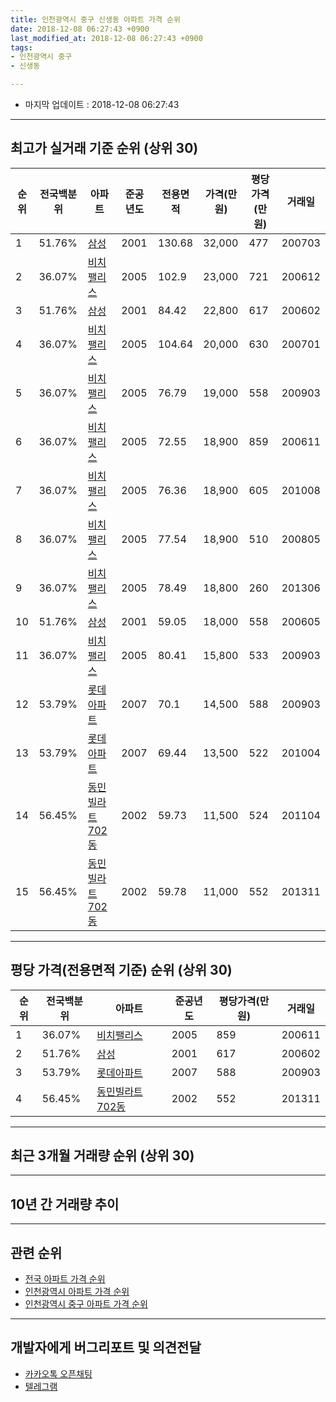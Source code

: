 ```yaml
---
title: 인천광역시 중구 신생동 아파트 가격 순위
date: 2018-12-08 06:27:43 +0900
last_modified_at: 2018-12-08 06:27:43 +0900
tags:
- 인천광역시 중구
- 신생동

---
```


* 마지막 업데이트 : 2018-12-08 06:27:43

---

## 최고가 실거래 기준 순위 (상위 30)


|순위|전국백분위|아파트|준공년도|전용면적|가격(만원)|평당가격(만원)|거래일|
|---|---|---|---|---|---|---|---|
|1|51.76%|[삼성](https://search.naver.com/search.naver?query=%EC%9D%B8%EC%B2%9C%EA%B4%91%EC%97%AD%EC%8B%9C+%EC%A4%91%EA%B5%AC+%EC%8B%A0%EC%83%9D%EB%8F%99+%EC%82%BC%EC%84%B1)|2001|130.68|32,000|477|200703|
|2|36.07%|[비치팰리스](https://search.naver.com/search.naver?query=%EC%9D%B8%EC%B2%9C%EA%B4%91%EC%97%AD%EC%8B%9C+%EC%A4%91%EA%B5%AC+%EC%8B%A0%EC%83%9D%EB%8F%99+%EB%B9%84%EC%B9%98%ED%8C%B0%EB%A6%AC%EC%8A%A4)|2005|102.9|23,000|721|200612|
|3|51.76%|[삼성](https://search.naver.com/search.naver?query=%EC%9D%B8%EC%B2%9C%EA%B4%91%EC%97%AD%EC%8B%9C+%EC%A4%91%EA%B5%AC+%EC%8B%A0%EC%83%9D%EB%8F%99+%EC%82%BC%EC%84%B1)|2001|84.42|22,800|617|200602|
|4|36.07%|[비치팰리스](https://search.naver.com/search.naver?query=%EC%9D%B8%EC%B2%9C%EA%B4%91%EC%97%AD%EC%8B%9C+%EC%A4%91%EA%B5%AC+%EC%8B%A0%EC%83%9D%EB%8F%99+%EB%B9%84%EC%B9%98%ED%8C%B0%EB%A6%AC%EC%8A%A4)|2005|104.64|20,000|630|200701|
|5|36.07%|[비치팰리스](https://search.naver.com/search.naver?query=%EC%9D%B8%EC%B2%9C%EA%B4%91%EC%97%AD%EC%8B%9C+%EC%A4%91%EA%B5%AC+%EC%8B%A0%EC%83%9D%EB%8F%99+%EB%B9%84%EC%B9%98%ED%8C%B0%EB%A6%AC%EC%8A%A4)|2005|76.79|19,000|558|200903|
|6|36.07%|[비치팰리스](https://search.naver.com/search.naver?query=%EC%9D%B8%EC%B2%9C%EA%B4%91%EC%97%AD%EC%8B%9C+%EC%A4%91%EA%B5%AC+%EC%8B%A0%EC%83%9D%EB%8F%99+%EB%B9%84%EC%B9%98%ED%8C%B0%EB%A6%AC%EC%8A%A4)|2005|72.55|18,900|859|200611|
|7|36.07%|[비치팰리스](https://search.naver.com/search.naver?query=%EC%9D%B8%EC%B2%9C%EA%B4%91%EC%97%AD%EC%8B%9C+%EC%A4%91%EA%B5%AC+%EC%8B%A0%EC%83%9D%EB%8F%99+%EB%B9%84%EC%B9%98%ED%8C%B0%EB%A6%AC%EC%8A%A4)|2005|76.36|18,900|605|201008|
|8|36.07%|[비치팰리스](https://search.naver.com/search.naver?query=%EC%9D%B8%EC%B2%9C%EA%B4%91%EC%97%AD%EC%8B%9C+%EC%A4%91%EA%B5%AC+%EC%8B%A0%EC%83%9D%EB%8F%99+%EB%B9%84%EC%B9%98%ED%8C%B0%EB%A6%AC%EC%8A%A4)|2005|77.54|18,900|510|200805|
|9|36.07%|[비치팰리스](https://search.naver.com/search.naver?query=%EC%9D%B8%EC%B2%9C%EA%B4%91%EC%97%AD%EC%8B%9C+%EC%A4%91%EA%B5%AC+%EC%8B%A0%EC%83%9D%EB%8F%99+%EB%B9%84%EC%B9%98%ED%8C%B0%EB%A6%AC%EC%8A%A4)|2005|78.49|18,800|260|201306|
|10|51.76%|[삼성](https://search.naver.com/search.naver?query=%EC%9D%B8%EC%B2%9C%EA%B4%91%EC%97%AD%EC%8B%9C+%EC%A4%91%EA%B5%AC+%EC%8B%A0%EC%83%9D%EB%8F%99+%EC%82%BC%EC%84%B1)|2001|59.05|18,000|558|200605|
|11|36.07%|[비치팰리스](https://search.naver.com/search.naver?query=%EC%9D%B8%EC%B2%9C%EA%B4%91%EC%97%AD%EC%8B%9C+%EC%A4%91%EA%B5%AC+%EC%8B%A0%EC%83%9D%EB%8F%99+%EB%B9%84%EC%B9%98%ED%8C%B0%EB%A6%AC%EC%8A%A4)|2005|80.41|15,800|533|200903|
|12|53.79%|[롯데아파트](https://search.naver.com/search.naver?query=%EC%9D%B8%EC%B2%9C%EA%B4%91%EC%97%AD%EC%8B%9C+%EC%A4%91%EA%B5%AC+%EC%8B%A0%EC%83%9D%EB%8F%99+%EB%A1%AF%EB%8D%B0%EC%95%84%ED%8C%8C%ED%8A%B8)|2007|70.1|14,500|588|200903|
|13|53.79%|[롯데아파트](https://search.naver.com/search.naver?query=%EC%9D%B8%EC%B2%9C%EA%B4%91%EC%97%AD%EC%8B%9C+%EC%A4%91%EA%B5%AC+%EC%8B%A0%EC%83%9D%EB%8F%99+%EB%A1%AF%EB%8D%B0%EC%95%84%ED%8C%8C%ED%8A%B8)|2007|69.44|13,500|522|201004|
|14|56.45%|[동민빌라트702동](https://search.naver.com/search.naver?query=%EC%9D%B8%EC%B2%9C%EA%B4%91%EC%97%AD%EC%8B%9C+%EC%A4%91%EA%B5%AC+%EC%8B%A0%EC%83%9D%EB%8F%99+%EB%8F%99%EB%AF%BC%EB%B9%8C%EB%9D%BC%ED%8A%B8702%EB%8F%99)|2002|59.73|11,500|524|201104|
|15|56.45%|[동민빌라트702동](https://search.naver.com/search.naver?query=%EC%9D%B8%EC%B2%9C%EA%B4%91%EC%97%AD%EC%8B%9C+%EC%A4%91%EA%B5%AC+%EC%8B%A0%EC%83%9D%EB%8F%99+%EB%8F%99%EB%AF%BC%EB%B9%8C%EB%9D%BC%ED%8A%B8702%EB%8F%99)|2002|59.78|11,000|552|201311|


---

## 평당 가격(전용면적 기준) 순위 (상위 30)


|순위|전국백분위|아파트|준공년도|평당가격(만원)|거래일|
|---|---|---|---|---|---|
|1|36.07%|[비치팰리스](https://search.naver.com/search.naver?query=%EC%9D%B8%EC%B2%9C%EA%B4%91%EC%97%AD%EC%8B%9C+%EC%A4%91%EA%B5%AC+%EC%8B%A0%EC%83%9D%EB%8F%99+%EB%B9%84%EC%B9%98%ED%8C%B0%EB%A6%AC%EC%8A%A4)|2005|859|200611|
|2|51.76%|[삼성](https://search.naver.com/search.naver?query=%EC%9D%B8%EC%B2%9C%EA%B4%91%EC%97%AD%EC%8B%9C+%EC%A4%91%EA%B5%AC+%EC%8B%A0%EC%83%9D%EB%8F%99+%EC%82%BC%EC%84%B1)|2001|617|200602|
|3|53.79%|[롯데아파트](https://search.naver.com/search.naver?query=%EC%9D%B8%EC%B2%9C%EA%B4%91%EC%97%AD%EC%8B%9C+%EC%A4%91%EA%B5%AC+%EC%8B%A0%EC%83%9D%EB%8F%99+%EB%A1%AF%EB%8D%B0%EC%95%84%ED%8C%8C%ED%8A%B8)|2007|588|200903|
|4|56.45%|[동민빌라트702동](https://search.naver.com/search.naver?query=%EC%9D%B8%EC%B2%9C%EA%B4%91%EC%97%AD%EC%8B%9C+%EC%A4%91%EA%B5%AC+%EC%8B%A0%EC%83%9D%EB%8F%99+%EB%8F%99%EB%AF%BC%EB%B9%8C%EB%9D%BC%ED%8A%B8702%EB%8F%99)|2002|552|201311|


---

## 최근 3개월 거래량 순위 (상위 30)


<div style="width:100%;">
    <canvas id="deal_count_ranking" height="250"></canvas>
</div>


<script>
new Chart(document.getElementById("deal_count_ranking"), {
    type: 'horizontalBar',
    data: {
        labels: ['삼성'],
        datasets: [{
            label: '실거래 수',
            data: [1],
            borderColor: "rgba(255, 0, 128, 1)",
            backgroundColor: "rgba(255, 0, 128, 0.5)",
            fill: false,
        }]
    },
    options: {
        responsive: true,
        title: {
            display: true,
            text: '최근 3개월 거래량 순위'
        },
        tooltips: {
            mode: 'index',
            intersect: false,
            callbacks: {
                title: function(tooltipItems, data) {
                    return "실거래 수:";
                },
                label: function(tooltipItem, data) {
                    return data.labels[tooltipItem.index] + ": " + tooltipItem.xLabel;
                }
            }
        },
        hover: {
            mode: 'nearest',
            intersect: true
        },
        scales: {
            xAxes: [{
                display: true,
                scaleLabel: {
                    display: true,
                    labelString: '실거래 수'
                },
                ticks: {
                    suggestedMin: 0,
                }
            }],
            yAxes: [{
                display: true,
                ticks: {
                    autoSkip: false,
                    callback: function(value, index, values) {
                        if (value.length > 15)
                            return value.substr(0, 13) + "...";
                        else
                            return value;
                    }
                },
                scaleLabel: {
                    display: false,
                }
            }]
        }
    }
});

</script>


---

## 10년 간 거래량 추이


<div style="width:100%;">
    <canvas id="deal_progress" height="250"></canvas>
</div>

<script>
new Chart(document.getElementById("deal_progress"), {
    type: 'line',
    data: {
        labels: ['200812','200901','200902','200903','200904','200905','200906','200907','200908','200909','200910','200911','200912','201001','201002','201003','201004','201005','201006','201007','201008','201009','201010','201011','201012','201101','201102','201103','201104','201105','201106','201107','201108','201109','201110','201111','201112','201201','201202','201203','201204','201205','201206','201207','201208','201209','201210','201211','201212','201301','201302','201303','201304','201305','201306','201307','201308','201309','201310','201311','201312','201401','201402','201403','201404','201405','201406','201407','201408','201409','201410','201411','201412','201501','201502','201503','201504','201505','201506','201507','201508','201509','201510','201511','201512','201601','201602','201603','201604','201605','201606','201607','201608','201609','201610','201611','201612','201701','201702','201703','201704','201705','201706','201707','201708','201709','201710','201711','201712','201801','201802','201803','201804','201805','201806','201807','201808','201809','201810','201811','201812'],
        datasets: [{
            label: '실거래 수',
            pointRadius: 1,
            data: [1, 0, 2, 4, 1, 1, 1, 3, 2, 3, 0, 0, 1, 3, 1, 1, 3, 0, 1, 0, 4, 2, 3, 1, 2, 1, 4, 3, 1, 3, 1, 2, 0, 0, 0, 1, 2, 0, 2, 1, 1, 1, 2, 0, 2, 2, 2, 1, 1, 1, 1, 2, 1, 5, 3, 2, 2, 2, 1, 2, 2, 3, 1, 1, 1, 2, 0, 1, 2, 1, 4, 0, 0, 3, 2, 3, 4, 1, 1, 1, 2, 3, 3, 1, 2, 0, 4, 4, 1, 0, 1, 4, 1, 4, 1, 0, 2, 0, 4, 1, 0, 5, 2, 5, 2, 1, 0, 1, 2, 4, 2, 1, 1, 2, 0, 1, 1, 2, 1, 0, 0],
            borderColor: "rgba(255, 201, 14, 1)",
            backgroundColor: "rgba(255, 201, 14, 0.5)",
            fill: true,
        }]
    },
    options: {
        responsive: true,
        title: {
            display: true,
            text: '10년간 거래량 추이'
        },
        tooltips: {
            mode: 'index',
            intersect: false,
        },
        hover: {
            mode: 'nearest',
            intersect: true
        },
        scales: {
            xAxes: [{
                display: true,
                scaleLabel: {
                    display: true,
                    labelString: '년/월'
                }
            }],
            yAxes: [{
                display: true,
                ticks: {
                    suggestedMin: 0,
                },
                scaleLabel: {
                    display: true,
                    labelString: '실거래 수'
                }
            }]
        }
    }
});

</script>


---

## 관련 순위

- [전국 아파트 가격 순위](https://inasie.github.io/apt-ranking/전국)
- [인천광역시 아파트 가격 순위](https://inasie.github.io/apt-ranking/인천광역시)
- [인천광역시 중구 아파트 가격 순위](https://inasie.github.io/apt-ranking/인천광역시-중구)


---

## 개발자에게 버그리포트 및 의견전달

- [카카오톡 오픈채팅](https://open.kakao.com/o/gLJUAP4)
- [텔레그램](https://t.me/inasie)


